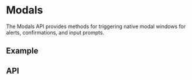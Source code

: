 # Modals

The Modals API provides methods for triggering native modal windows for alerts, confirmations, and input prompts.

## Example

## API

<plugin-api name="modals"></plugin-api>